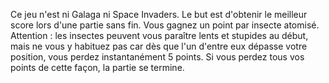 Ce jeu n'est ni Galaga ni Space Invaders.
Le but est d'obtenir le meilleur score lors d'une partie sans fin.
Vous gagnez un point par insecte atomisé. Attention : les insectes
peuvent vous paraître lents et stupides au début, mais ne vous y
habituez pas car dès que l'un d'entre eux dépasse votre position,
vous perdez instantanément 5 points. Si vous perdez tous vos points
de cette façon, la partie se termine.